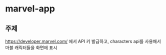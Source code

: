 # marvel-app


## 주제
https://developer.marvel.com/ 에서 API 키 발급하고, characters api를 사용해서 마블 캐릭터들을 화면에 표시

